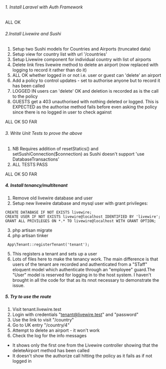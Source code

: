###### 1. Install Laravel with Auth Framework

ALL OK

###### 2.Install Livewire and Sushi
1.  Setup two Sushi models for Countries and Airports (truncated data)
2.   Setup view for country list with url '/countries'
3.   Setup Livewire component for individual country with list of airports
4.   Delete link fires livewire method to delete an airport (now replaced with logging to record it rather than do it)
5.  ALL OK whether logged in or not i.e. user or guest can 'delete' an airport
6.  Add a policy to control updates - set to authorise anyone but to record it has been called
7.  LOGGED IN users can 'delete' OK and deletion is recorded as is the call to the policy
8.  GUESTS get a 403 unauthorised with nothing deleted or logged. This is EXPECTED as the authorise method fails before even asking the policy since there is no logged in user to check against

ALL OK SO FAR

###### 3. Write Unit Tests to prove the above
1.  NB Requires addition of resetStatics() and setSushiConnection($connection) as Sushi doesn't support 'use DatabaseTransactions'
2.  ALL TESTS PASS

ALL OK SO FAR

##### 4. Install tenancy/multitenant
1.  Remove old livewire database and user
2.  Setup new livewire database and mysql user with grant privileges:
```
CREATE DATABASE IF NOT EXISTS livewire;
CREATE USER IF NOT EXISTS livewire@localhost IDENTIFIED BY 'livewire';
GRANT ALL PRIVILEGES ON *.* TO livewire@localhost WITH GRANT OPTION;
```
3.  php artisan migrate
4.  php artisan tinker
```
 App\Tenant::registerTenant('tenant');
```
5.  This registers a tenant and sets up a user
6.  Lots of files here to make the tenancy work. The main difference is that users of the tenant are recorded and authenticated from a "STaff" eloquent model which authenticate through an "employee" guard.The "User" model is reserved for logging in to the host system. I haven't brought in all the code for that as its nnot necessary to demonstrate the issue.

##### 5. Try to use the route
1. Visit tenant.livewire.test
2. Login with credentials "tenant@livewire.test" and "password"
3. Use the link to visit "/country"
4. Go to UK entry "/country/4"
5. Attempt to delete an airport - it won't work
6. Check the log for the info messages
-   It shows only the first one from the Livewire controller showing that the deleteAirport method has been called
-   It doesn't show the authorize call hitting the policy as it fails as if not logged in
